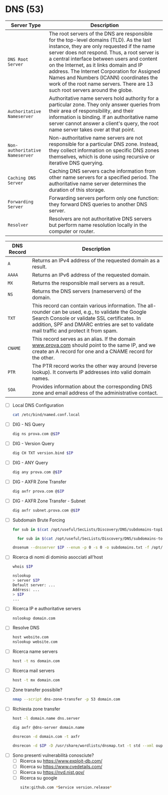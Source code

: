 # DNS (53)
| **Server Type**   | **Description**   |
| --------------|-------------------|
| `DNS Root Server` | The root servers of the DNS are responsible for the top-level domains (TLD). As the last instance, they are only requested if the name server does not respond. Thus, a root server is a central interface between users and content on the Internet, as it links domain and IP address. The Internet Corporation for Assigned Names and Numbers (ICANN) coordinates the work of the root name servers. There are 13 such root servers around the globe. |
| `Authoritative Nameserver` | Authoritative name servers hold authority for a particular zone. They only answer queries from their area of responsibility, and their information is binding. If an authoritative name server cannot answer a client's query, the root name server takes over at that point. |
| `Non-authoritative Nameserver` | Non-authoritative name servers are not responsible for a particular DNS zone. Instead, they collect information on specific DNS zones themselves, which is done using recursive or iterative DNS querying. |
| `Caching DNS Server` | Caching DNS servers cache information from other name servers for a specified period. The authoritative name server determines the duration of this storage. |
| `Forwarding Server` | Forwarding servers perform only one function: they forward DNS queries to another DNS server. |
| `Resolver` | Resolvers are not authoritative DNS servers but perform name resolution locally in the computer or router. |

| **DNS Record**   | **Description**   |
| --------------|-------------------|
| `A` | Returns an IPv4 address of the requested domain as a result. |
| `AAAA` | Returns an IPv6 address of the requested domain. |
| `MX` | Returns the responsible mail servers as a result. |
| `NS` | Returns the DNS servers (nameservers) of the domain. |
| `TXT` | This record can contain various information. The all-rounder can be used, e.g., to validate the Google Search Console or validate SSL certificates. In addition, SPF and DMARC entries are set to validate mail traffic and protect it from spam. |
| `CNAME` | This record serves as an alias. If the domain www.prova.com should point to the same IP, and we create an A record for one and a CNAME record for the other. |
| `PTR` | The PTR record works the other way around (reverse lookup). It converts IP addresses into valid domain names. |
| `SOA` | Provides information about the corresponding DNS zone and email address of the administrative contact. |

- [ ] Local DNS Configuration
	```bash
	cat /etc/bind/named.conf.local
	```
- [ ] DIG - NS Query
	```bash
	dig ns prova.com @$IP
	```
- [ ] DIG - Version Query
	```bash
	dig CH TXT version.bind $IP
	```
- [ ] DIG - ANY Query
	```bash
	dig any prova.com @$IP
	```
- [ ] DIG - AXFR Zone Transfer
	```bash
	dig axfr prova.com @$IP
	```
- [ ] DIG - AXFR Zone Transfer - Subnet
	```bash
	dig axfr subnet.prova.com @$IP
	```
- [ ] Subdomain Brute Forcing
	```bash
	for sub in $(cat /opt/useful/SecLists/Discovery/DNS/subdomains-top1million-110000.txt);do dig $sub.prova.com @$IP | grep -v ';\|SOA' | sed -r '/^\s*$/d' | grep $sub | tee -a subdomains.txt;done
	```
  ```bash
	for sub in $(cat /opt/useful/SecLists/Discovery/DNS/subdomains-top1million-110000.txt);do dig $sub.prova.com @$IP | grep -v ';\|MX' | sed -r '/^\s*$/d' | grep $sub | tee -a subdomains.txt;done
	```
	```bash
	dnsenum --dnsserver $IP --enum -p 0 -s 0 -o subdomains.txt -f /opt/useful/SecLists/Discovery/DNS/subdomains-top1million-110000.txt prova.com
	```
- [ ] Ricerca di nomi di dominio asocciati all'host
	```bash
	whois $IP
	```
	```bash
	nslookup
	> server $IP
	Default server: ...
	Address: ...
	> $IP
	...
	```
- [ ] Ricerca IP e authoritative servers
	```bash
	nslookup domain.com
	```
- [ ] Resolve DNS
	```bash
	host website.com
	nslookup website.com
	```
- [ ] Ricerca name servers
	```bash
	host -t ns domain.com
	```
- [ ] Ricerca mail servers
	```bash
	host -t mx domain.com
	```
- [ ] Zone transfer possibile?
	```bash
	nmap --script dns-zone-transfer -p 53 domain.com
	```
- [ ] Richiesta zone transfer
	```bash
	host -l domain.name dns.server

	dig axfr @dns-server domain.name

	dnsrecon -d domain.com -t axfr

	dnsrecon -d $IP -D /usr/share/wordlists/dnsmap.txt -t std --xml ouput.xml
	````
- [ ] Sono presenti vulnerabilità conosciute?
	- [ ] Ricerca su https://www.exploit-db.com/
	- [ ] Ricerca su https://www.cvedetails.com/
	- [ ] Ricerca su https://nvd.nist.gov/
	- [ ] Ricerca su google
		```bash
		site:github.com *Service version.release*
		```
